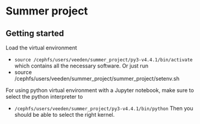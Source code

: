 # Summer project

## Getting started

Load the virtual environment
- `source /cephfs/users/veeden/summer_project/py3-v4.4.1/bin/activate`
which contains all the necessary software. Or just run
- source /cephfs/users/veeden/summer_project/summer_project/setenv.sh

For using python virtual environment with a Jupyter notebook, make sure to select the python interpreter to
- `/cephfs/users/veeden/summer_project/py3-v4.4.1/bin/python`
Then you should be able to select the right kernel.